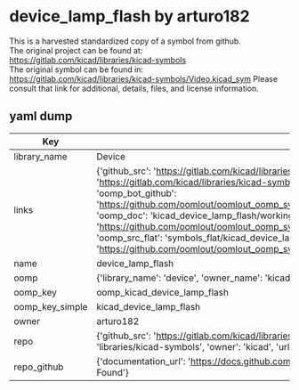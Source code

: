 # device_lamp_flash by arturo182  
This is a harvested standardized copy of a symbol from github.  
The original project can be found at:  
https://gitlab.com/kicad/libraries/kicad-symbols  
The original symbol can be found in:
https://gitlab.com/kicad/libraries/kicad-symbols/Video.kicad_sym
Please consult that link for additional, details, files, and license information.  
## yaml dump  
| Key | Value |  
| --- | --- |  
| library_name | Device |  
| links | {'github_src': 'https://gitlab.com/kicad/libraries/kicad-symbols/Video.kicad_sym', 'github_src_repo': 'https://gitlab.com/kicad/libraries/kicad-symbols', 'oomp_bot': 'kicad_device_lamp_flash/working', 'oomp_bot_github': 'https://github.com/oomlout/oomlout_oomp_symbol_bot/tree/main/kicad_device_lamp_flash/working', 'oomp_doc': 'kicad_device_lamp_flash/working', 'oomp_doc_github': 'https://github.com/oomlout/oomlout_oomp_symbol_doc/tree/main/kicad_device_lamp_flash/working', 'oomp_src_flat': 'symbols_flat/kicad_device_lamp_flash/working', 'oomp_src_flat_github': 'https://github.com/oomlout/oomlout_oomp_symbol_src/tree/main/kicad_device_lamp_flash/working'} |  
| name | device_lamp_flash |  
| oomp | {'library_name': 'device', 'owner_name': 'kicad', 'symbol_name': 'device_lamp_flash'} |  
| oomp_key | oomp_kicad_device_lamp_flash |  
| oomp_key_simple | kicad_device_lamp_flash |  
| owner | arturo182 |  
| repo | {'github_src': 'https://gitlab.com/kicad/libraries/kicad-symbols/Video.kicad_sym', 'name': 'libraries/kicad-symbols', 'owner': 'kicad', 'url': 'https://gitlab.com/kicad/libraries/kicad-symbols'} |  
| repo_github | {'documentation_url': 'https://docs.github.com/rest/repos/repos#get-a-repository', 'message': 'Not Found'} |  

